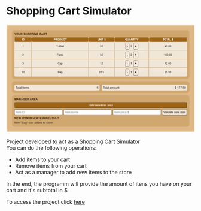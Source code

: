 # Shopping Cart Simulator
<p align="center">
  <img src="shopping_cart_logo.png" width="600">
</p>

<p>Project developed to act as a Shopping Cart Simulator<br>
You can do the following operations:
</p>
<ul>
  <li>Add items to your cart</li>
  <li>Remove items from your cart</li>
  <li>Act as a manager to add new items to the store</li>
</ul>
<p>In the end, the programm will provide the amount of itens you have on your cart and it's subtotal in $</p>
<p>To access the project click <a href='https://bank-simulator-six.vercel.app/'>here</a> </p>
